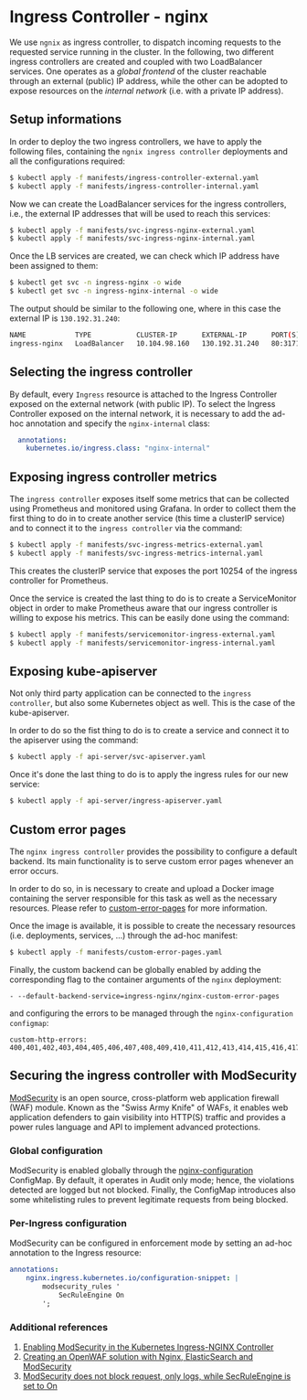 # Ingress Controller - nginx

We use `ngnix` as ingress controller, to dispatch incoming requests to the requested service running in the cluster.
In the following, two different ingress controllers are created and coupled with two LoadBalancer services. One operates as a *global frontend* of the cluster reachable through an external (public) IP address, while the other can be adopted to expose resources on the *internal network* (i.e. with a private IP address).


## Setup informations
In order to deploy the two ingress controllers, we have to apply the following files, containing the `ngnix ingress controller` deployments and all the configurations required:

```sh
$ kubectl apply -f manifests/ingress-controller-external.yaml
$ kubectl apply -f manifests/ingress-controller-internal.yaml
```

Now we can create the LoadBalancer services for the ingress controllers, i.e., the external IP addresses that will be used to reach this services:

```sh
$ kubectl apply -f manifests/svc-ingress-nginx-external.yaml
$ kubectl apply -f manifests/svc-ingress-nginx-internal.yaml
```

Once the LB services are created, we can check which IP address have been assigned to them:

```sh
$ kubectl get svc -n ingress-nginx -o wide
$ kubectl get svc -n ingress-nginx-internal -o wide
```

The output should be similar to the following one, where in this case the external IP is `130.192.31.240`:

```sh
NAME            TYPE           CLUSTER-IP      EXTERNAL-IP      PORT(S)                                     AGE
ingress-nginx   LoadBalancer   10.104.98.160   130.192.31.240   80:31718/TCP,443:30654/TCP,4443:30423/TCP   60m
```

## Selecting the ingress controller
By default, every `Ingress` resource is attached to the Ingress Controller exposed on the external network (with public IP). To select the Ingress Controller exposed on the internal network, it is necessary to add the ad-hoc annotation and specify the `nginx-internal` class:
```yaml
  annotations:
    kubernetes.io/ingress.class: "nginx-internal"
```

## Exposing ingress controller metrics
The `ingress controller` exposes itself some metrics that can be collected using Prometheus and monitored using Grafana. In order to collect them the first thing to do in to create another service (this time a clusterIP service) and to connect it to the `ingress controller` via the command:

```sh
$ kubectl apply -f manifests/svc-ingress-metrics-external.yaml
$ kubectl apply -f manifests/svc-ingress-metrics-internal.yaml
```

This creates the clusterIP service that exposes the port 10254 of the ingress controller for Prometheus.

Once the service is created the last thing to do is to create a ServiceMonitor object in order to make Prometheus aware that our ingress controller is willing to expose his metrics. This can be easily done using the command:

```sh
$ kubectl apply -f manifests/servicemonitor-ingress-external.yaml
$ kubectl apply -f manifests/servicemonitor-ingress-internal.yaml
```

## Exposing kube-apiserver
Not only third party application can be connected to the `ingress controller`, but also some Kubernetes object as well. This is the case of the kube-apiserver.

In order to do so the fist thing to do is to create a service and connect it to the apiserver using the command:

```sh
$ kubectl apply -f api-server/svc-apiserver.yaml
```

Once it's done the last thing to do is to apply the ingress rules for our new service:

```sh
$ kubectl apply -f api-server/ingress-apiserver.yaml
```

## Custom error pages
The `nginx ingress controller` provides the possibility to configure a default backend. Its main functionality is to serve custom error pages whenever an error occurs.

In order to do so, in is necessary to create and upload a Docker image containing the server responsible for this task as well as the necessary resources. Please refer to [custom-error-pages](custom-error-pages/README.md) for more information.

Once the image is available, it is possible to create the necessary resources (i.e. deployments, services, ...) through the ad-hoc manifest:
```bash
$ kubectl apply -f manifests/custom-error-pages.yaml
```

Finally, the custom backend can be globally enabled by adding the corresponding flag to the container arguments of the `nginx` deployment:
```
- --default-backend-service=ingress-nginx/nginx-custom-error-pages
```
and configuring the errors to be managed through the `nginx-configuration` `configmap`:
```
custom-http-errors: 400,401,402,403,404,405,406,407,408,409,410,411,412,413,414,415,416,417,418,421,422,423,424,425,426,428,429,431,451,500,501,502,503,504,505,506,507,508,510,511
```

## Securing the ingress controller with ModSecurity

[ModSecurity](https://modsecurity.org/) is an open source, cross-platform web application firewall (WAF) module. Known as the "Swiss Army Knife" of WAFs, it enables web application defenders to gain visibility into HTTP(S) traffic and provides a power rules language and API to implement advanced protections.

### Global configuration
ModSecurity is enabled globally through the [nginx-configuration](manifests/ingress-controller-external.yaml) ConfigMap. By default, it operates in Audit only mode; hence, the violations detected are logged but not blocked. Finally, the ConfigMap introduces also some whitelisting rules to prevent legitimate requests from being blocked.

### Per-Ingress configuration
ModSecurity can be configured in enforcement mode by setting an ad-hoc annotation to the Ingress resource:
```yaml
annotations:
    nginx.ingress.kubernetes.io/configuration-snippet: |
        modsecurity_rules '
            SecRuleEngine On
        ';
```

### Additional references
1. [Enabling ModSecurity in the Kubernetes Ingress-NGINX Controller](https://medium.com/@awkwardferny/enabling-modsecurity-in-the-kubernetes-ingress-nginx-controller-111f9c877998)
2. [Creating an OpenWAF solution with Nginx, ElasticSearch and ModSecurity](https://karlstoney.com/2018/02/23/nginx-ingress-modsecurity-and-secchatops/)
3. [ModSecurity does not block request, only logs, while SecRuleEngine is set to On](https://github.com/kubernetes/ingress-nginx/issues/4385)
